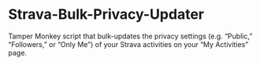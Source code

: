 # Strava-Bulk-Privacy-Updater
Tamper Monkey script that bulk-updates the privacy settings (e.g. “Public,” “Followers,” or “Only Me”) of your Strava activities on your “My Activities” page. 
